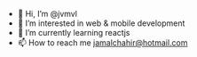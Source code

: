 - 👋 Hi, I’m @jvmvl
- 👀 I’m interested in web & mobile development
- 🌱 I’m currently learning reactjs
- 📫 How to reach me jamalchahir@hotmail.com
<!---
jvmvl/jvmvl is a ✨ special ✨ repository because its `README.md` (this file) appears on your GitHub profile.
You can click the Preview link to take a look at your changes.
--->

<!--
![Jvmvl's GitHub stats](https://github-readme-stats.vercel.app/api?username=jvmvl&show_icons=true&theme=transparent)

[![Top Langs](https://github-readme-stats.vercel.app/api/top-langs/?username=jvmvl&layout=donut&theme=transparent)](https://github.com/jvmvl/github-readme-stats)
--->
